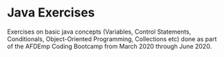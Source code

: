 # Java Exercises

Exercises on basic java concepts (Variables, Control Statements, Conditionals, Object-Oriented Programming, Collections etc) done as part of the AFDEmp Coding Bootcamp from March 2020 through June 2020.
